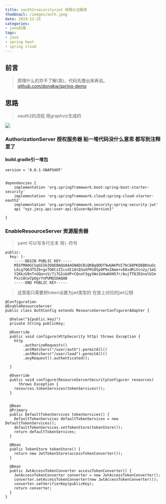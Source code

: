 ```yaml
---
title: oauth2+security+jwt 权限认证服务
thumbnail: /images/auth.jpeg
date: 2019-12-25
categories:
- java后端
tags:
- java
- spring boot
- spring cloud
---
```

## 前言

> 原理什么的并不了解(真)，代码先撸出来再说。 [github.com/dongkw/spring-demo](https://github.com/dongkw/spring-demo)

<!--more-->


## 思路
> oauth2的流程  用graphviz生成的

![](/images/test1.png)

 

### AuthorizationServer 授权服务器 贴一堆代码没什么意思 都写到注释里了

#### build.gradle引一堆包

```
version = '0.0.1-SNAPSHOT'


dependencies {
    implementation 'org.springframework.boot:spring-boot-starter-security'
    implementation 'org.springframework.cloud:spring-cloud-starter-oauth2'
    implementation 'org.springframework.security:spring-security-jwt'
    api "xyz.jecy.api:user-api:${userApiVersion}"

}

```
### EnableResourceServer 资源服务器

> yaml 可以写多行文本 用`|-`符号

```
public:
  key: |-
    -----BEGIN PUBLIC KEY-----
    MIGfMA0GCSqGSIb3DQEBAQUAA4GNADCBiQKBgQDDf9wQAKPUI7bC68PKQ6BKUuOc
    LXLq7QEdT526+gxTO6CzZIcvdI1AtQ3aXFM105p9P9xZAme+v68xdRiVcn2y/1mS
    Y2KkzU9nT+GQa+sV/7i7GIoGdP+CQnoY3gySWx1U4wHXH57r/AujTT8JDSnolU2e
    Pxz18CwTpOgrYnPUMQIDAQAB
    -----END PUBLIC KEY-----

```

> 这里面只需要把token设置为jwt类型的 在放上对应的jwt公钥

```
@Configuration
@EnableResourceServer
public class AuthConfig extends ResourceServerConfigurerAdapter {

  @Value("${public.key}")
  private String publicKey;

  @Override
  public void configure(HttpSecurity http) throws Exception {
    http
        .authorizeRequests()
        .antMatchers("/user/auth").permitAll()
        .antMatchers("/user/load").permitAll()
        .anyRequest().authenticated();

  }

  @Override
  public void configure(ResourceServerSecurityConfigurer resources)
      throws Exception {
    resources.tokenServices(tokenServices());
  }


  @Bean
  @Primary
  public DefaultTokenServices tokenServices() {
    DefaultTokenServices defaultTokenServices = new DefaultTokenServices();
    defaultTokenServices.setTokenStore(tokenStore());
    return defaultTokenServices;
  }

  @Bean
  public TokenStore tokenStore() {
    return new JwtTokenStore(accessTokenConverter());
  }

  @Bean
  public JwtAccessTokenConverter accessTokenConverter() {
    JwtAccessTokenConverter converter = new JwtAccessTokenConverter();
    converter.setAccessTokenConverter(new JwtAccessTokenConverter());
    converter.setVerifierKey(publicKey);
    return converter;
  }
}

```
